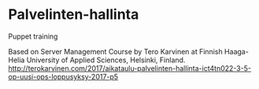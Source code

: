 # Palvelinten-hallinta
Puppet training

Based on Server Management Course by Tero Karvinen at Finnish Haaga-Helia University of Applied Sciences, Helsinki, Finland.  http://terokarvinen.com/2017/aikataulu-palvelinten-hallinta-ict4tn022-3-5-op-uusi-ops-loppusyksy-2017-p5

